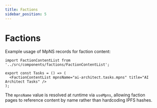 ```yaml
---
title: Factions
sidebar_position: 5
---
```


# Factions

Example usage of MpNS records for faction content:

```tsx
import FactionContentList from '../src/components/factions/FactionContentList';

export const Tasks = () => (
  <FactionContentList mpnsName="ai-architect.tasks.mpns" title="AI Architect Tasks" />
);
```

The `mpnsName` value is resolved at runtime via `useMpns`, allowing faction pages to reference content by name rather than hardcoding IPFS hashes.
